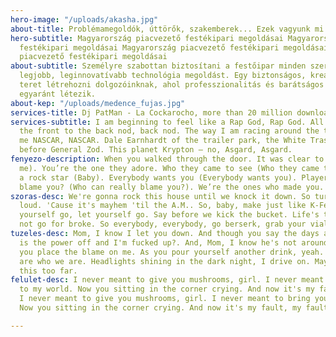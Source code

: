 ```yaml
---
hero-image: "/uploads/akasha.jpg"
about-title: Problémamegoldók, úttörők, szakemberek... Ezek vagyunk mi!
hero-subtitle: Magyarország piacvezető festékipari megoldásai Magyarország piacvezető
  festékipari megoldásai Magyarország piacvezető festékipari megoldásai Magyarország
  piacvezető festékipari megoldásai
about-subtitle: Személyre szabottan biztosítani a festőipar minden szereplőjének a
  legjobb, leginnovatívabb technológia megoldást. Egy biztonságos, kreatív és inspiráló
  teret létrehozni dolgozóinknak, ahol professzionalitás és barátságos közvetlenség
  egyaránt létezik.
about-kep: "/uploads/medence_fujas.jpg"
services-title: Dj PatMan - La Cockarocho, more than 20 million downloads
services-subtitle: I am beginning to feel like a Rap God, Rap God. All my people from
  the front to the back nod, back nod. The way I am racing around the track, call
  me NASCAR, NASCAR. Dale Earnhardt of the trailer park, the White Trash God. Kneel
  before General Zod. This planet Krypton – no, Asgard, Asgard.
fenyezo-description: When you walked through the door. It was clear to me (Clear to
  me). You’re the one they adore. Who they came to see (Who they came to see). You’re
  a rock star (Baby). Everybody wants you (Everybody wants you). Player, who can really
  blame you? (Who can really blame you?). We’re the ones who made you.
szoras-desc: We're gonna rock this house until we knock it down. So turn the volume
  loud. 'Cause it's mayhem 'til the A.M.. So, baby, make just like K-Fed. And let
  yourself go, let yourself go. Say before we kick the bucket. Life's too short to
  not go for broke. So everybody, everybody, go berserk, grab your vial, yeah.
tuzeles-desc: Mom, I know I let you down. And though you say the days are happy. Why
  is the power off and I'm fucked up?. And, Mom, I know he's not around. But don't
  you place the blame on me. As you pour yourself another drink, yeah. I guess we
  are who we are. Headlights shining in the dark night, I drive on. Maybe we took
  this too far.
felulet-desc: I never meant to give you mushrooms, girl. I never meant to bring you
  to my world. Now you sitting in the corner crying. And now it's my fault, my fault.
  I never meant to give you mushrooms, girl. I never meant to bring you to my world.
  Now you sitting in the corner crying. And now it's my fault, my fault.

---
```


